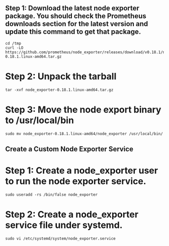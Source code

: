## Step 1: Download the latest node exporter package. You should check the Prometheus downloads section for the latest version and update this command to get that package.

```
cd /tmp
curl -LO https://github.com/prometheus/node_exporter/releases/download/v0.18.1/node_exporter-0.18.1.linux-amd64.tar.gz
```

# Step 2: Unpack the tarball
```
tar -xvf node_exporter-0.18.1.linux-amd64.tar.gz
```

# Step 3: Move the node export binary to /usr/local/bin
```
sudo mv node_exporter-0.18.1.linux-amd64/node_exporter /usr/local/bin/
```

## Create a Custom Node Exporter Service

# Step 1: Create a node_exporter user to run the node exporter service.
```
sudo useradd -rs /bin/false node_exporter
```

# Step 2: Create a node_exporter service file under systemd.
```
sudo vi /etc/systemd/system/node_exporter.service
```
